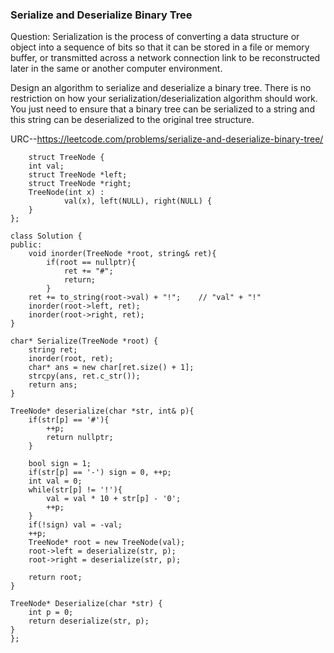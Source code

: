 ### Serialize and Deserialize Binary Tree

Question:
Serialization is the process of converting a data structure or object into a sequence of bits so that it can be stored in a file or memory buffer, or transmitted across a network connection link to be reconstructed later in the same or another computer environment.

Design an algorithm to serialize and deserialize a binary tree. There is no restriction on how your serialization/deserialization algorithm should work. You just need to ensure that a binary tree can be serialized to a string and this string can be deserialized to the original tree structure.

URC--https://leetcode.com/problems/serialize-and-deserialize-binary-tree/

        struct TreeNode {
        int val;
        struct TreeNode *left;
        struct TreeNode *right;
        TreeNode(int x) :
                val(x), left(NULL), right(NULL) {
        }
    };
    
    class Solution {
    public:
        void inorder(TreeNode *root, string& ret){    
            if(root == nullptr){    
                ret += "#";
                return;
            }
        ret += to_string(root->val) + "!";    // "val" + "!"
        inorder(root->left, ret);   
        inorder(root->right, ret);    
    }
    
    char* Serialize(TreeNode *root) {    
        string ret;
        inorder(root, ret);
        char* ans = new char[ret.size() + 1];   
        strcpy(ans, ret.c_str());    
        return ans;    
    }
    
    TreeNode* deserialize(char *str, int& p){
        if(str[p] == '#'){   
            ++p;   
            return nullptr;
        }
    
        bool sign = 1;   
        if(str[p] == '-') sign = 0, ++p;    
        int val = 0;    
        while(str[p] != '!'){    
            val = val * 10 + str[p] - '0';
            ++p;
        }
        if(!sign) val = -val;   
        ++p;   
        TreeNode* root = new TreeNode(val);   
        root->left = deserialize(str, p);      
        root->right = deserialize(str, p);     
    
        return root;   
    }
    
    TreeNode* Deserialize(char *str) {
        int p = 0;    
        return deserialize(str, p);
    }
    };
